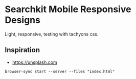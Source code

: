 # Searchkit Mobile Responsive Designs

Light, responsive, testing with tachyons css.

## Inspiration

* https://unsplash.com

```html
browser-sync start --server --files "index.html"
```
